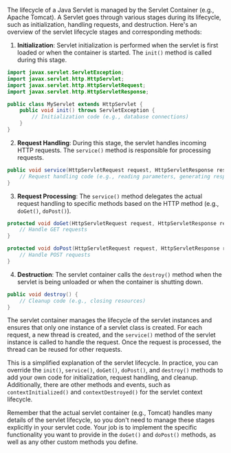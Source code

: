 The lifecycle of a Java Servlet is managed by the Servlet Container (e.g., Apache Tomcat). A Servlet goes through various stages during its lifecycle, such as initialization, handling requests, and destruction. Here's an overview of the servlet lifecycle stages and corresponding methods:

1. **Initialization**: Servlet initialization is performed when the servlet is first loaded or when the container is started. The `init()` method is called during this stage.

```java
import javax.servlet.ServletException;
import javax.servlet.http.HttpServlet;
import javax.servlet.http.HttpServletRequest;
import javax.servlet.http.HttpServletResponse;

public class MyServlet extends HttpServlet {
    public void init() throws ServletException {
        // Initialization code (e.g., database connections)
    }
}
```

2. **Request Handling**: During this stage, the servlet handles incoming HTTP requests. The `service()` method is responsible for processing requests.

```java
public void service(HttpServletRequest request, HttpServletResponse response) throws ServletException, IOException {
    // Request handling code (e.g., reading parameters, generating responses)
}
```

3. **Request Processing**: The `service()` method delegates the actual request handling to specific methods based on the HTTP method (e.g., `doGet()`, `doPost()`).

```java
protected void doGet(HttpServletRequest request, HttpServletResponse response) throws ServletException, IOException {
    // Handle GET requests
}

protected void doPost(HttpServletRequest request, HttpServletResponse response) throws ServletException, IOException {
    // Handle POST requests
}
```

4. **Destruction**: The servlet container calls the `destroy()` method when the servlet is being unloaded or when the container is shutting down.

```java
public void destroy() {
    // Cleanup code (e.g., closing resources)
}
```

The servlet container manages the lifecycle of the servlet instances and ensures that only one instance of a servlet class is created. For each request, a new thread is created, and the `service()` method of the servlet instance is called to handle the request. Once the request is processed, the thread can be reused for other requests.

This is a simplified explanation of the servlet lifecycle. In practice, you can override the `init()`, `service()`, `doGet()`, `doPost()`, and `destroy()` methods to add your own code for initialization, request handling, and cleanup. Additionally, there are other methods and events, such as `contextInitialized()` and `contextDestroyed()` for the servlet context lifecycle.

Remember that the actual servlet container (e.g., Tomcat) handles many details of the servlet lifecycle, so you don't need to manage these stages explicitly in your servlet code. Your job is to implement the specific functionality you want to provide in the `doGet()` and `doPost()` methods, as well as any other custom methods you define.
